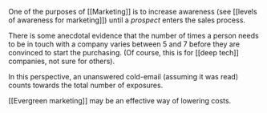 One of the purposes of [[Marketing]] is to increase awareness (see [[levels of awareness for marketing]]) until a *prospect* enters the sales process. 

There is some anecdotal evidence that the number of times a person needs to be in touch with a company varies between 5 and 7 before they are convinced to start the purchasing. (Of course, this is for [[deep tech]] companies, not sure for others). 

In this perspective, an unanswered cold-email (assuming it was read) counts towards the total number of exposures. 



[[Evergreen marketing]] may be an effective way of lowering costs. 